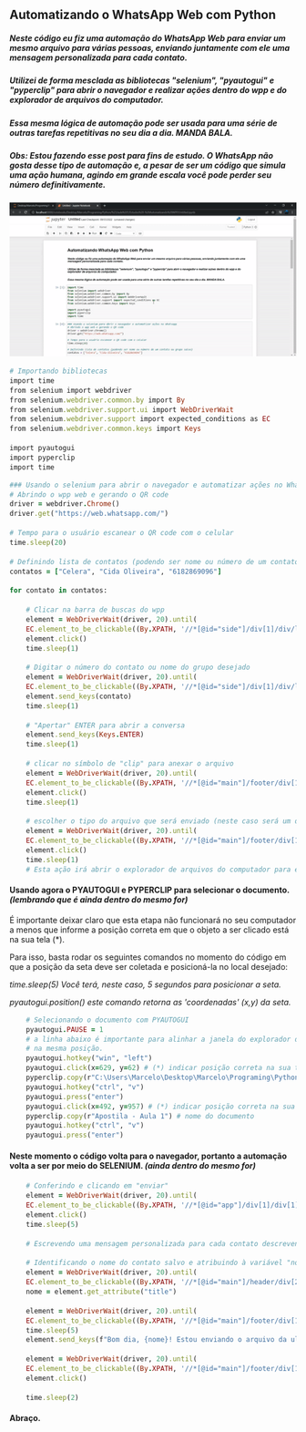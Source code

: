 ## Automatizando o WhatsApp Web com Python

##### Neste código eu fiz uma automação do WhatsApp Web para enviar um mesmo arquivo para várias pessoas, enviando juntamente com ele uma mensagem personalizada para cada contato. 

##### Utilizei de forma mesclada as bibliotecas "selenium", "pyautogui" e "pyperclip" para abrir o navegador e realizar ações dentro do wpp e do explorador de arquivos do computador. 

##### Essa mesma lógica de automação pode ser usada para uma série de outras tarefas repetitivas no seu dia a dia. MANDA BALA. 

##### *Obs: Estou fazendo esse post para fins de estudo. O WhatsApp não gosta desse tipo de automação e, a pesar de ser um código que simula uma ação humana, agindo em grande escala você pode perder seu número definitivamente.*


<p align="center">
  <img src="src/assets/to_readme/Demonstração%20-%20automação%20wpp%2016.03.2022%20(GIF).gif" />
</p>

```ruby
# Importando bibliotecas
import time
from selenium import webdriver
from selenium.webdriver.common.by import By
from selenium.webdriver.support.ui import WebDriverWait
from selenium.webdriver.support import expected_conditions as EC
from selenium.webdriver.common.keys import Keys

import pyautogui
import pyperclip
import time
```

```ruby
### Usando o selenium para abrir o navegador e automatizar ações no Whatsapp
# Abrindo o wpp web e gerando o QR code
driver = webdriver.Chrome()
driver.get("https://web.whatsapp.com/")

# Tempo para o usuário escanear o QR code com o celular
time.sleep(20)

# Definindo lista de contatos (podendo ser nome ou número de um contato/grupo salvo)
contatos = ["Celera", "Cida Oliveira", "6182869096"]

for contato in contatos:

    # Clicar na barra de buscas do wpp
    element = WebDriverWait(driver, 20).until(
    EC.element_to_be_clickable((By.XPATH, '//*[@id="side"]/div[1]/div/label/div/div[2]')))
    element.click()
    time.sleep(1)
    
    # Digitar o número do contato ou nome do grupo desejado
    element = WebDriverWait(driver, 20).until(
    EC.element_to_be_clickable((By.XPATH, '//*[@id="side"]/div[1]/div/label/div/div[2]')))
    element.send_keys(contato)
    time.sleep(1)
    
    # "Apertar" ENTER para abrir a conversa
    element.send_keys(Keys.ENTER)
    time.sleep(1)

    # clicar no símbolo de "clip" para anexar o arquivo
    element = WebDriverWait(driver, 20).until(
    EC.element_to_be_clickable((By.XPATH, '//*[@id="main"]/footer/div[1]/div/span[2]/div/div[1]/div[2]/div/div/span')))
    element.click()
    time.sleep(1)
    
    # escolher o tipo do arquivo que será enviado (neste caso será um documento)
    element = WebDriverWait(driver, 20).until(
    EC.element_to_be_clickable((By.XPATH, '//*[@id="main"]/footer/div[1]/div/span[2]/div/div[1]/div[2]/div/span/div[1]/div/ul/li[4]/button/span')))
    element.click()
    time.sleep(1)
    # Esta ação irá abrir o explorador de arquivos do computador para escolha do documento a ser enviado
```
#### Usando agora o PYAUTOGUI e PYPERCLIP para selecionar o documento. *(lembrando que é ainda dentro do mesmo ***for***)*
    

É importante deixar claro que esta etapa não funcionará no seu computador a menos que informe a posição correta em que o objeto a ser clicado está na sua tela (*).

Para isso, basta rodar os seguintes comandos no momento do código em que a posição da seta deve ser coletada e posicioná-la no local desejado:
    
*time.sleep(5) Você terá, neste caso, 5 segundos para posicionar a seta.*

*pyautogui.position() este comando retorna as 'coordenadas' (x,y) da seta.*

```ruby    
    # Selecionando o documento com PYAUTOGUI
    pyautogui.PAUSE = 1
    # a linha abaixo é importante para alinhar a janela do explorador de arquivos à esquerda, garantindo que esta estará sempre
    # na mesma posição.
    pyautogui.hotkey("win", "left") 
    pyautogui.click(x=629, y=62) # (*) indicar posição correta na sua tela
    pyperclip.copy(r"C:\Users\Marcelo\Desktop\Marcelo\Programing\Python\#\aula 1") # endereço do documento
    pyautogui.hotkey("ctrl", "v")
    pyautogui.press("enter")
    pyautogui.click(x=492, y=957) # (*) indicar posição correta na sua tela
    pyperclip.copy(r"Apostila - Aula 1") # nome do documento
    pyautogui.hotkey("ctrl", "v")
    pyautogui.press("enter")
```    
#### Neste momento o código volta para o navegador, portanto a automação volta a ser por meio do SELENIUM. *(ainda dentro do mesmo ***for***)*
```ruby
    # Conferindo e clicando em "enviar" 
    element = WebDriverWait(driver, 20).until(
    EC.element_to_be_clickable((By.XPATH, '//*[@id="app"]/div[1]/div[1]/div[2]/div[2]/span/div[1]/span/div[1]/div/div[2]/div/div[2]/div[2]/div/div/span')))
    element.click()
    time.sleep(5)

    # Escrevendo uma mensagem personalizada para cada contato descrevendo o documento enviado.
    
    # Identificando o nome do contato salvo e atribuindo à variável "nome"
    element = WebDriverWait(driver, 20).until(
    EC.element_to_be_clickable((By.XPATH, '//*[@id="main"]/header/div[2]/div/div/span')))
    nome = element.get_attribute("title")
    
    element = WebDriverWait(driver, 20).until(
    EC.element_to_be_clickable((By.XPATH, '//*[@id="main"]/footer/div[1]/div/span[2]/div/div[2]/div[1]/div/div[2]')))
    time.sleep(5)
    element.send_keys(f"Bom dia, {nome}! Estou enviando o arquivo da ultima aula. Abraço")

    element = WebDriverWait(driver, 20).until(
    EC.element_to_be_clickable((By.XPATH, '//*[@id="main"]/footer/div[1]/div/span[2]/div/div[2]/div[2]/button/span')))
    element.click()
    
    time.sleep(2)
 ```






#### Abraço. 


